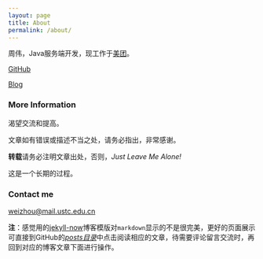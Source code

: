 ```yaml
---
layout: page
title: About
permalink: /about/
---
```


周伟，Java服务端开发，现工作于[美团](http://www.meituan.com)。

[GitHub](https://github.com/lfckop/)

[Blog](https://lfckop.github.io/)

### More Information

渴望交流和提高。

文章如有错误或描述不当之处，请务必指出，非常感谢。

**转载**请务必注明文章出处，否则，*Just Leave Me Alone!*

这是一个长期的过程。

### Contact me

[weizhou@mail.ustc.edu.cn](mailto:weizhou@mail.ustc.edu.cn)


**注**：感觉用的[jekyll-now](https://github.com/barryclark/jekyll-now)博客模版对`markdown`显示的不是很完美，更好的页面展示可直接到GitHub的[*posts目录*](https://github.com/lfckop/lfckop.github.io/tree/master/_posts)中点击阅读相应的文章，待需要评论留言交流时，再回到对应的博客文章下面进行操作。
